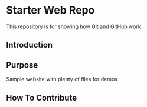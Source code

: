# Starter Web Repo
This repository is for showing how Git and GitHub work

## Introduction

## Purpose
Sample website with plenty of files for demos

## How To Contribute

